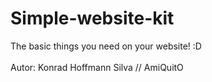 # Simple-website-kit
The basic things you need on your website! :D
<br><br>Autor: Konrad Hoffmann Silva // AmiQuitO
